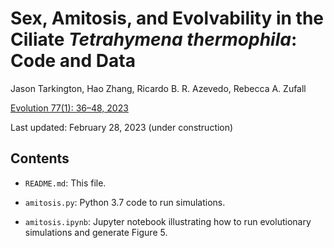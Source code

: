 # Sex, Amitosis, and Evolvability in the Ciliate *Tetrahymena thermophila*: Code and Data

Jason Tarkington, Hao Zhang, Ricardo B. R. Azevedo, Rebecca A. Zufall

[Evolution 77(1): 36–48, 2023](https://academic.oup.com/evolut/article/77/1/36/6873695)

Last updated: February 28, 2023 (under construction)

## Contents

* `README.md`: This file.

* `amitosis.py`: Python 3.7 code to run simulations.

* `amitosis.ipynb`: Jupyter notebook illustrating how to run evolutionary
  simulations and generate Figure 5.
